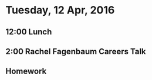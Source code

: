 Tuesday, 12 Apr, 2016
=====================

12:00 Lunch
-----------

2:00 Rachel Fagenbaum Careers Talk
----------------------------------

Homework
--------
